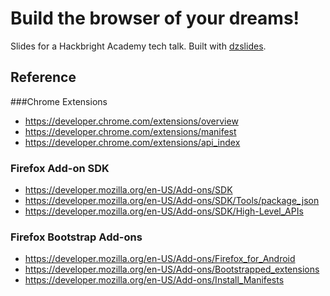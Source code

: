 # Build the browser of your dreams!

Slides for a Hackbright Academy tech talk. Built with [dzslides](https://github.com/paulrouget/dzslides).

## Reference

###Chrome Extensions

* https://developer.chrome.com/extensions/overview
* https://developer.chrome.com/extensions/manifest
* https://developer.chrome.com/extensions/api_index

### Firefox Add-on SDK

* https://developer.mozilla.org/en-US/Add-ons/SDK
* https://developer.mozilla.org/en-US/Add-ons/SDK/Tools/package_json
* https://developer.mozilla.org/en-US/Add-ons/SDK/High-Level_APIs

### Firefox Bootstrap Add-ons

* https://developer.mozilla.org/en-US/Add-ons/Firefox_for_Android
* https://developer.mozilla.org/en-US/Add-ons/Bootstrapped_extensions
* https://developer.mozilla.org/en-US/Add-ons/Install_Manifests
